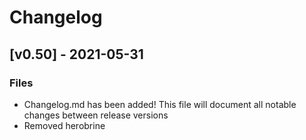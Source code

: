 # Changelog

## [v0.50] -  2021-05-31
### Files
- Changelog.md has been added! This file will document all notable changes between release versions
- Removed herobrine